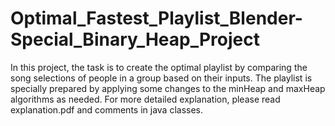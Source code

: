 # Optimal_Fastest_Playlist_Blender-Special_Binary_Heap_Project

In this project, the task is to create the optimal playlist by comparing the song selections of people in a group based on their inputs. The playlist is specially prepared by applying some changes to the minHeap and maxHeap algorithms as needed. For more detailed explanation, please read explanation.pdf and comments in java classes.

